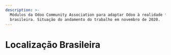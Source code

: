 ```yaml
---
description: >-
  Módulos da Odoo Community Association para adaptar Odoo à realidade fiscal
  brasileira. Situação do andamento do trabalho em novembro de 2020.
---
```


# Localização Brasileira

